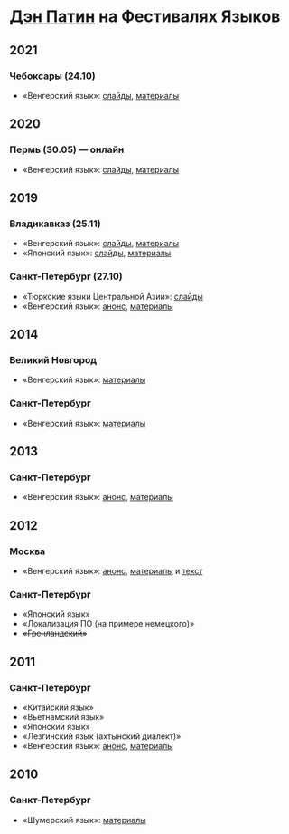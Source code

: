 [Дэн Патин](https://dpat.in) на Фестивалях Языков
=================================================

## 2021

### Чебоксары (24.10)

* «Венгерский язык»: [слайды](https://dpat.in/cheboksary21/hungarian), [материалы](handouts/cheboksary21-hungarian.pdf)


## 2020

### Пермь (30.05) — онлайн

* «Венгерский язык»: [слайды](https://dpat.in/perm20/hungarian), [материалы](handouts/perm20-hungarian.pdf)


## 2019

### Владикавказ (25.11)

* «Венгерский язык»: [слайды](https://dpat.in/vladikavkaz19/hungarian), [материалы](handouts/vladikavkaz19-hungarian.pdf)
* «Японский язык»: [слайды](https://dpat.in/vladikavkaz19/japanese), [материалы](handouts/vladikavkaz19-japanese.pdf)

### Санкт-Петербург (27.10)

* «Тюркские языки Центральной Азии»: [слайды](https://dpat.in/festivalo19)
* «Венгерский язык»: [анонс](http://festivalo.ru/2019/vengerskij-yazyk-3.html), [материалы](handouts/spb19-hungarian.pdf)


## 2014

### Великий Новгород

* «Венгерский язык»: [материалы](handouts/novgorod14-hungarian.pdf)

### Санкт-Петербург

* «Венгерский язык»: [материалы](handouts/spb14-hungarian.pdf)


## 2013

### Санкт-Петербург

* «Венгерский язык»: [анонс](http://festivalo.ru/2013/vengerskij-yazyk-2.html), [материалы](handouts/spb13-hungarian.pdf)


## 2012

### Москва

* «Венгерский язык»: [анонс](https://www.lingvafestivalo.info/moskvo/2012/vengerskij-yazyk), [материалы](handouts/msk12-hungarian.pdf) и [текст](handouts/msk12-hungarian-text.pdf)

### Санкт-Петербург

* «Японский язык»
* «Локализация ПО (на примере немецкого)»
* <s>«Гренландский»</s>


## 2011

### Санкт-Петербург

* «Китайский язык»
* «Вьетнамский язык»
* «Японский язык»
* «Лезгинский язык (ахтынский диалект)»
* «Венгерский язык»: [анонс](http://festivalo.ru/2011/vengerskij-yazyk.html), [материалы](handouts/spb11-hungarian.pdf)


## 2010

### Санкт-Петербург

* «Шумерский язык»: [материалы](handouts/spb10-sumerian.pdf)
